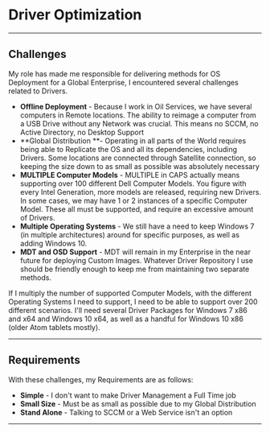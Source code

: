 # Driver Optimization

---

## Challenges

My role has made me responsible for delivering methods for OS Deployment for a Global Enterprise, I encountered several challenges related to Drivers.

* **Offline Deployment** - Because I work in Oil Services, we have several computers in Remote locations.  The ability to reimage a computer from a USB Drive without any Network was crucial.  This means no SCCM, no Active Directory, no Desktop Support
* **Global Distribution **- Operating in all parts of the World requires being able to Replicate the OS and all its dependencies, including Drivers.  Some locations are connected through Satellite connection, so keeping the size down to as small as possible was absolutely necessary
* **MULTIPLE Computer Models** - MULTIPLE in CAPS actually means supporting over 100 different Dell Computer Models.  You figure with every Intel Generation, more models are released, requiring new Drivers.  In some cases, we may have 1 or 2 instances of a specific Computer Model.  These all must be supported, and require an excessive amount of Drivers.
* **Multiple Operating Systems** - We still have a need to keep Windows 7 \(in multiple architectures\) around for specific purposes, as well as adding Windows 10.
* **MDT and OSD Support** - MDT will remain in my Enterprise in the near future for deploying Custom Images.  Whatever Driver Repository I use should be friendly enough to keep me from maintaining two separate methods.

If I multiply the number of supported Computer Models, with the different Operating Systems I need to support, I need to be able to support over 200 different scenarios.  I'll need several Driver Packages for Windows 7 x86 and x64 and Windows 10 x64, as well as a handful for Windows 10 x86 \(older Atom tablets mostly\).

---

## Requirements

With these challenges, my Requirements are as follows:

* **Simple** - I don't want to make Driver Management a Full Time job
* **Small Size** - Must be as small as possible due to my Global Distribution
* **Stand Alone** - Talking to SCCM or a Web Service isn't an option

---



